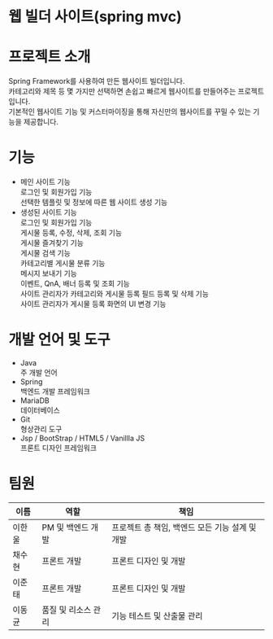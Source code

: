  # 웹 빌더 사이트(spring mvc)

# 프로젝트 소개
Spring Framework를 사용하여 만든 웹사이트 빌더입니다.     
카테고리와 제목 등 몇 가지만 선택하면 손쉽고 빠르게 웹사이트를 만들어주는 프로젝트입니다.   
기본적인 웹사이트 기능 및 커스터마이징을 통해 자신만의 웹사이트를 꾸밀 수 있는 기능을 제공합니다.   

# 기능      
- 메인 사이트 기능   
로그인 및 회원가입 기능   
선택한 템플릿 및 정보에 따른 웹 사이트 생성 기능   
- 생성된 사이트 기능   
로그인 및 회원가입 기능   
게시물 등록, 수정, 삭제, 조회 기능   
게시물 즐겨찾기 기능   
게시물 검색 기능   
카테고리별 게시물 분류 기능   
메시지 보내기 기능   
이벤트, QnA, 배너 등록 및 조회 기능   
사이트 관리자가 카테고리와 게시물 등록 필드 등록 및 삭제 기능   
사이트 관리자가 게시물 등록 화면의 UI 변경 기능   

# 개발 언어 및 도구   
- Java   
주 개발 언어   
- Spring   
백엔드 개발 프레임워크   
- MariaDB   
데이터베이스  
- Git   
형상관리 도구   
- Jsp / BootStrap / HTML5 / Vanillla JS  
프론트 디자인 프레임워크   

# 팀원   
|이름|역할|책임|
|------|---|---|
|이한울|PM 및 백엔드 개발|프로젝트 총 책임, 백엔드 모든 기능 설계 및 개발|
|채수현|프론트 개발|프론트 디자인 및 개발|
|이준태|프론트 개발|프론트 디자인 및 개발|
|이동균|품질 및 리소스 관리|기능 테스트 및 산출물 관리| 
 
